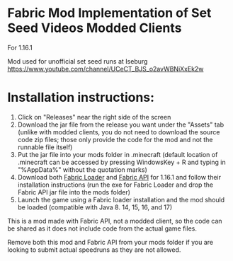 # Fabric Mod Implementation of Set Seed Videos Modded Clients
For 1.16.1

Mod used for unofficial set seed runs at Iseburg https://www.youtube.com/channel/UCeCT_BJS_o2avWBNiXxEk2w

# Installation instructions:

1. Click on "Releases" near the right side of the screen
2. Download the jar file from the release you want under the "Assets" tab (unlike with modded clients, you do not need to download the source code zip files; those only provide the code for the mod and not the runnable file itself)
3. Put the jar file into your mods folder in .minecraft (default location of .minecraft can be accessed by pressing WindowsKey + R and typing in "%AppData%" without the quotation marks)
4. Download both [Fabric Loader](https://fabricmc.net/use/) and [Fabric API](https://www.curseforge.com/minecraft/mc-mods/fabric-api/files/3049057) for 1.16.1 and follow their installation instructions (run the exe for Fabric Loader and drop the Fabric API jar file into the mods folder)
5. Launch the game using a Fabric loader installation and the mod should be loaded (compatible with Java 8. 14, 15, 16, and 17)

This is a mod made with Fabric API, not a modded client, so the code can be shared as it does not include code from the actual game files.

Remove both this mod and Fabric API from your mods folder if you are looking to submit actual speedruns as they are not allowed.
